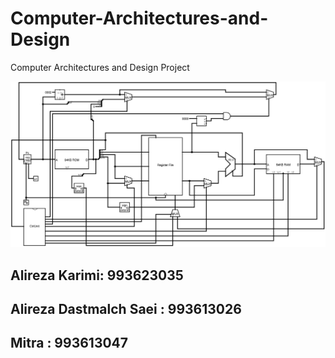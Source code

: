 # Computer-Architectures-and-Design
Computer Architectures and Design Project  
  
![main](CPU.jpg)

## Alireza Karimi: 993623035  
## Alireza Dastmalch Saei : 993613026
## Mitra : 993613047
